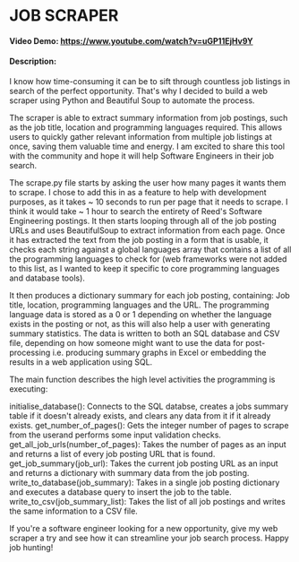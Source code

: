 # JOB SCRAPER
#### Video Demo: https://www.youtube.com/watch?v=uGP11EjHv9Y
#### Description:
I know how time-consuming it can be to sift through countless job listings in search of the perfect opportunity. That's why I decided to build a web scraper using Python and Beautiful Soup to automate the process.

The scraper is able to extract summary information from job postings, such as the job title, location and programming languages required. This allows users to quickly gather relevant information from multiple job listings at once, saving them valuable time and energy. I am excited to share this tool with the community and hope it will help Software Engineers in their job search.

The scrape.py file starts by asking the user how many pages it wants them to scrape. I chose to add this in as a feature to help with development purposes, as it takes ~ 10 seconds to run per page that it needs to scrape. I think it would take ~ 1 hour to search the entirety of Reed's Software Engineering postings. It then starts looping through all of the job posting URLs and uses BeautifulSoup to extract information from each page. Once it has extracted the text from the job posting in a form that is usable, it checks each string against a global languages array that contains a list of all the programming languages to check for (web frameworks were not added to this list, as I wanted to keep it specific to core programming languages and database tools).

It then produces a dictionary summary for each job posting, containing: Job title, location, programming languages and the URL. The programming language data is stored as a 0 or 1 depending on whether the language exists in the posting or not, as this will also help a user with generating summary statistics. The data is written to both an SQL database and CSV file, depending on how someone might want to use the data for post-processing i.e. producing summary graphs in Excel or embedding the results in a web application using SQL.

The main function describes the high level activities the programming is executing:

initialise_database(): Connects to the SQL databse, creates a jobs summary table if it doesn't already exists, and clears any data from it if it already exists.
get_number_of_pages(): Gets the integer number of pages to scrape from the userand performs some input validation checks.
get_all_job_urls(number_of_pages): Takes the number of pages as an input and returns a list of every job posting URL that is found.
get_job_summary(job_url): Takes the current job posting URL as an input and returns a dictionary with summary data from the job posting.
write_to_database(job_summary): Takes in a single job posting dictionary and executes a database query to insert the job to the table.
write_to_csv(job_summary_list): Takes the list of all job postings and writes the same information to a CSV file.

If you're a software engineer looking for a new opportunity, give my web scraper a try and see how it can streamline your job search process. Happy job hunting!
